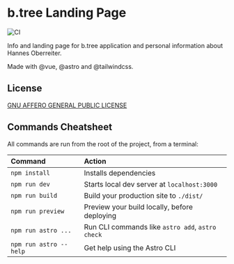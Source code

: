 # b.tree Landing Page

![CI](https://github.com/HannesOberreiter/btree_info/workflows/CI/badge.svg?branch=main)

Info and landing page for b.tree application and personal information about Hannes Oberreiter.

Made with @vue, @astro and @tailwindcss.

## License

[GNU AFFERO GENERAL PUBLIC LICENSE](LICENSE)

## Commands Cheatsheet

All commands are run from the root of the project, from a terminal:

| Command                | Action                                           |
| :--------------------- | :----------------------------------------------- |
| `npm install`          | Installs dependencies                            |
| `npm run dev`          | Starts local dev server at `localhost:3000`      |
| `npm run build`        | Build your production site to `./dist/`          |
| `npm run preview`      | Preview your build locally, before deploying     |
| `npm run astro ...`    | Run CLI commands like `astro add`, `astro check` |
| `npm run astro --help` | Get help using the Astro CLI                     |
